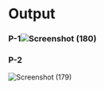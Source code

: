 # Output
### P-1![Screenshot (180)](https://github.com/aradhanayada/PW-assignment1-solution/assets/103102710/ead1411b-7617-4e69-937f-a217f862a132)
### P-2
![Screenshot (179)](https://github.com/aradhanayada/PW-assignment1-solution/assets/103102710/92e85d43-e32c-453b-b182-3aa1cadefa92)
